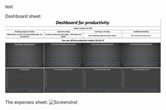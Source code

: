test

Dashboard sheet:
![Screenshot](Images/dashboard.png)

The expenses sheet:
![Screenshot](Images/gif1.png)
